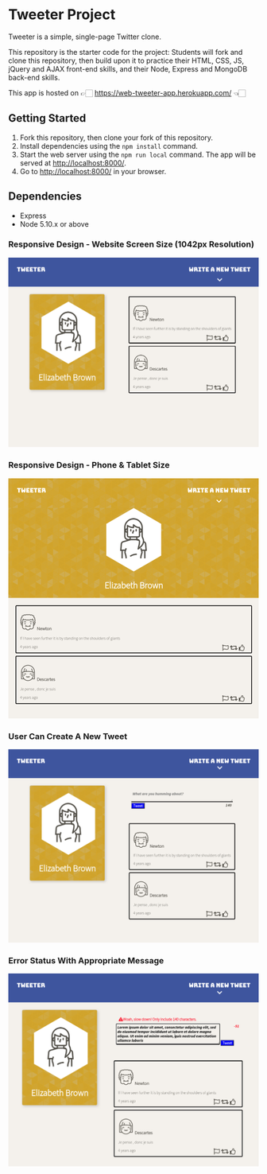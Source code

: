 # Tweeter Project

Tweeter is a simple, single-page Twitter clone.

This repository is the starter code for the project: Students will fork and clone this repository, then build upon it to practice their HTML, CSS, JS, jQuery and AJAX front-end skills, and their Node, Express and MongoDB back-end skills.

This app is hosted on 👉🏻 https://web-tweeter-app.herokuapp.com/ 👈🏻

## Getting Started

1. Fork this repository, then clone your fork of this repository.
2. Install dependencies using the `npm install` command.
3. Start the web server using the `npm run local` command. The app will be served at <http://localhost:8000/>.
4. Go to <http://localhost:8000/> in your browser.

## Dependencies

- Express
- Node 5.10.x or above

### Responsive Design - Website Screen Size (1042px Resolution)
!["Large Screen"](docs/large-screen.png)
### Responsive Design - Phone & Tablet Size
!["Small Screen"](docs/small-screen.png)
### User Can Create A New Tweet
!["New Tweet"](docs/new-tweet.png)
### Error Status With Appropriate Message
!["Error"](docs/error.png)
